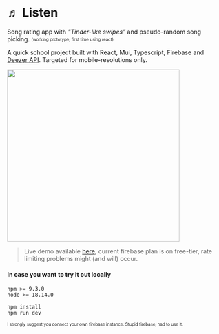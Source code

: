 # ♬ Listen 

Song rating app with _"Tinder-like swipes"_ and pseudo-random song picking. <sub><sup>(working prototype, first time using react)</sub></sup>

A quick school project built with React, Mui, Typescript, Firebase and [Deezer API](https://developers.deezer.com/api). Targeted for mobile-resolutions only.

<img src="https://github.com/machacekmartin/listen/assets/33912290/8c191360-d487-4a6b-be9e-eddd8976fc70" width="400">

> Live demo available [here](https://listen-pearl.vercel.app/), current firebase plan is on free-tier, rate limiting problems might (and will) occur.

#### In case you want to try it out locally
```shell
npm >= 9.3.0
node >= 18.14.0
```
```shell
npm install
npm run dev
```
<sub><sup>I strongly suggest you connect your own firebase instance. Stupid firebase, had to use it.</sub></sup>

